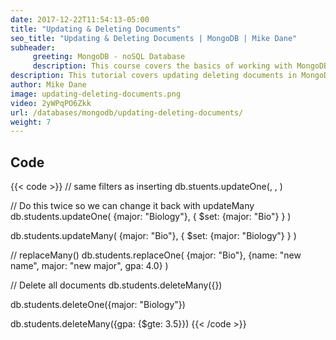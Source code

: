 ```yaml
---
date: 2017-12-22T11:54:13-05:00
title: "Updating & Deleting Documents"
seo_title: "Updating & Deleting Documents | MongoDB | Mike Dane"
subheader:
     greeting: MongoDB - noSQL Database
     description: This course covers the basics of working with MongoDB. Work your way through the videos/articles and I'll teach you everything you need to know to interact with Mongo's flexible document database management system and create powerful document databases!
description: This tutorial covers updating deleting documents in MongoDB.
author: Mike Dane
image: updating-deleting-documents.png
video: 2yWPqPO6Zkk
url: /databases/mongodb/updating-deleting-documents/
weight: 7
---
```


## Code

{{< code >}}
// same filters as inserting
db.stuents.updateOne(<filter>, <update>, <options>)

// Do this twice so we can change it back with updateMany
db.students.updateOne(
     {major: "Biology"},
     {
       $set:
          {major: "Bio"}
     }
)

db.students.updateMany(
     {major: "Bio"},
     {
       $set:
          {major: "Biology"}
     }
)

// replaceMany()
db.students.replaceOne(
     {major: "Bio"},
     {name: "new name", major: "new major", gpa: 4.0}
)

// Delete all documents
db.students.deleteMany({})

db.students.deleteOne({major: "Biology"})

db.students.deleteMany({gpa: {$gte: 3.5}})
{{< /code >}}

